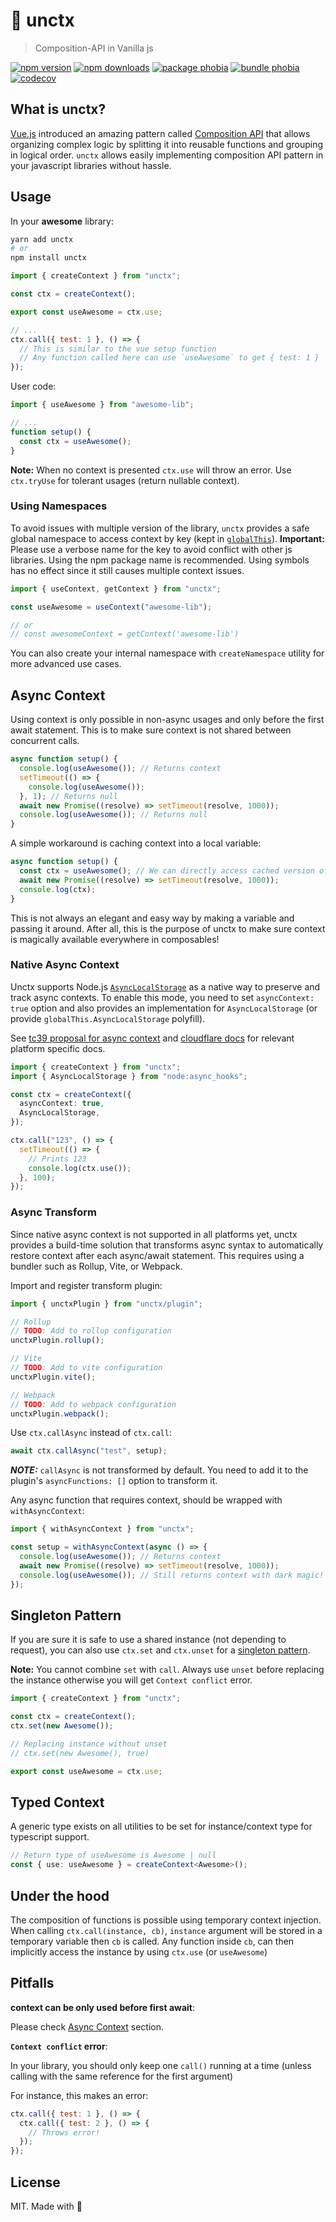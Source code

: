 # 🍦 unctx

> Composition-API in Vanilla js

[![npm version][npm-v-src]][npm-v-href]
[![npm downloads][npm-dm-src]][npm-dm-href]
[![package phobia][packagephobia-src]][packagephobia-href]
[![bundle phobia][bundlephobia-src]][bundlephobia-href]
[![codecov][codecov-src]][codecov-href]

## What is unctx?

[Vue.js](https://vuejs.org) introduced an amazing pattern called [Composition API](https://v3.vuejs.org/guide/composition-api-introduction.html) that allows organizing complex logic by splitting it into reusable functions and grouping in logical order. `unctx` allows easily implementing composition API pattern in your javascript libraries without hassle.

## Usage

In your **awesome** library:

```bash
yarn add unctx
# or
npm install unctx
```

```js
import { createContext } from "unctx";

const ctx = createContext();

export const useAwesome = ctx.use;

// ...
ctx.call({ test: 1 }, () => {
  // This is similar to the vue setup function
  // Any function called here can use `useAwesome` to get { test: 1 }
});
```

User code:

```js
import { useAwesome } from "awesome-lib";

// ...
function setup() {
  const ctx = useAwesome();
}
```

**Note:** When no context is presented `ctx.use` will throw an error. Use `ctx.tryUse` for tolerant usages (return nullable context).

### Using Namespaces

To avoid issues with multiple version of the library, `unctx` provides a safe global namespace to access context by key (kept in [`globalThis`](https://developer.mozilla.org/en-US/docs/Web/JavaScript/Reference/Global_Objects/globalThis)). **Important:** Please use a verbose name for the key to avoid conflict with other js libraries. Using the npm package name is recommended. Using symbols has no effect since it still causes multiple context issues.

```js
import { useContext, getContext } from "unctx";

const useAwesome = useContext("awesome-lib");

// or
// const awesomeContext = getContext('awesome-lib')
```

You can also create your internal namespace with `createNamespace` utility for more advanced use cases.

## Async Context

Using context is only possible in non-async usages and only before the first await statement. This is to make sure context is not shared between concurrent calls.

```js
async function setup() {
  console.log(useAwesome()); // Returns context
  setTimeout(() => {
    console.log(useAwesome());
  }, 1); // Returns null
  await new Promise((resolve) => setTimeout(resolve, 1000));
  console.log(useAwesome()); // Returns null
}
```

A simple workaround is caching context into a local variable:

```js
async function setup() {
  const ctx = useAwesome(); // We can directly access cached version of ctx
  await new Promise((resolve) => setTimeout(resolve, 1000));
  console.log(ctx);
}
```

This is not always an elegant and easy way by making a variable and passing it around. After all, this is the purpose of unctx to make sure context is magically available everywhere in composables!

### Native Async Context

Unctx supports Node.js [`AsyncLocalStorage`](https://nodejs.org/api/async_context.html#class-asynclocalstorage) as a native way to preserve and track async contexts. To enable this mode, you need to set `asyncContext: true` option and also provides an implementation for `AsyncLocalStorage` (or provide `globalThis.AsyncLocalStorage` polyfill).

See [tc39 proposal for async context](https://github.com/tc39/proposal-async-context) and [cloudflare docs](https://developers.cloudflare.com/workers/runtime-apis/nodejs/asynclocalstorage/) for relevant platform specific docs.

```ts
import { createContext } from "unctx";
import { AsyncLocalStorage } from "node:async_hooks";

const ctx = createContext({
  asyncContext: true,
  AsyncLocalStorage,
});

ctx.call("123", () => {
  setTimeout(() => {
    // Prints 123
    console.log(ctx.use());
  }, 100);
});
```

### Async Transform

Since native async context is not supported in all platforms yet, unctx provides a build-time solution that transforms async syntax to automatically restore context after each async/await statement. This requires using a bundler such as Rollup, Vite, or Webpack.

Import and register transform plugin:

```js
import { unctxPlugin } from "unctx/plugin";

// Rollup
// TODO: Add to rollup configuration
unctxPlugin.rollup();

// Vite
// TODO: Add to vite configuration
unctxPlugin.vite();

// Webpack
// TODO: Add to webpack configuration
unctxPlugin.webpack();
```

Use `ctx.callAsync` instead of `ctx.call`:

```js
await ctx.callAsync("test", setup);
```

**_NOTE:_** `callAsync` is not transformed by default. You need to add it to the plugin's `asyncFunctions: []` option to transform it.

Any async function that requires context, should be wrapped with `withAsyncContext`:

```js
import { withAsyncContext } from "unctx";

const setup = withAsyncContext(async () => {
  console.log(useAwesome()); // Returns context
  await new Promise((resolve) => setTimeout(resolve, 1000));
  console.log(useAwesome()); // Still returns context with dark magic!
});
```

## Singleton Pattern

If you are sure it is safe to use a shared instance (not depending to request), you can also use `ctx.set` and `ctx.unset` for a [singleton pattern](https://en.wikipedia.org/wiki/Singleton_pattern).

**Note:** You cannot combine `set` with `call`. Always use `unset` before replacing the instance otherwise you will get `Context conflict` error.

```js
import { createContext } from "unctx";

const ctx = createContext();
ctx.set(new Awesome());

// Replacing instance without unset
// ctx.set(new Awesome(), true)

export const useAwesome = ctx.use;
```

## Typed Context

A generic type exists on all utilities to be set for instance/context type for typescript support.

```ts
// Return type of useAwesome is Awesome | null
const { use: useAwesome } = createContext<Awesome>();
```

## Under the hood

The composition of functions is possible using temporary context injection. When calling `ctx.call(instance, cb)`, `instance` argument will be stored in a temporary variable then `cb` is called. Any function inside `cb`, can then implicitly access the instance by using `ctx.use` (or `useAwesome`)

## Pitfalls

**context can be only used before first await**:

Please check [Async Context](#async-context) section.

**`Context conflict` error**:

In your library, you should only keep one `call()` running at a time (unless calling with the same reference for the first argument)

For instance, this makes an error:

```js
ctx.call({ test: 1 }, () => {
  ctx.call({ test: 2 }, () => {
    // Throws error!
  });
});
```

## License

MIT. Made with 💖

<!-- Refs -->

[npm-v-src]: https://flat.badgen.net/npm/v/unctx/latest
[npm-v-href]: https://npmjs.com/package/unctx
[npm-dm-src]: https://flat.badgen.net/npm/dm/unctx
[npm-dm-href]: https://npmjs.com/package/unctx
[packagephobia-src]: https://flat.badgen.net/packagephobia/install/unctx
[packagephobia-href]: https://packagephobia.now.sh/result?p=unctx
[bundlephobia-src]: https://flat.badgen.net/bundlephobia/min/unctx
[bundlephobia-href]: https://bundlephobia.com/result?p=unctx
[codecov-src]: https://flat.badgen.net/codecov/c/github/unjs/unctx/master
[codecov-href]: https://codecov.io/gh/unjs/unctx
